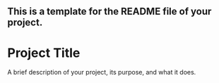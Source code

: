## This is a template for the README file of your project.

# Project Title

A brief description of your project, its purpose, and what it does.